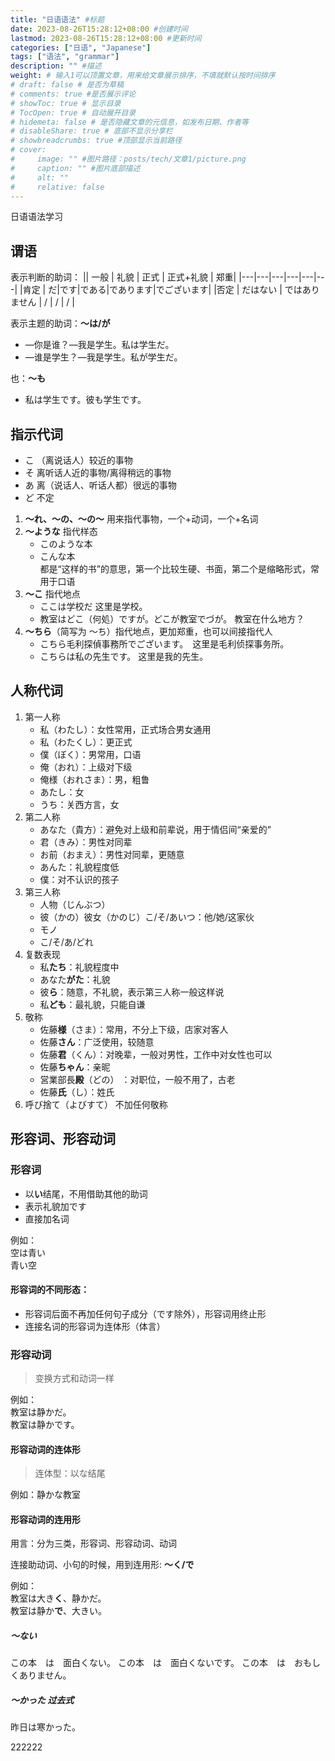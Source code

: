 ```yaml
---
title: "日语语法" #标题
date: 2023-08-26T15:28:12+08:00 #创建时间
lastmod: 2023-08-26T15:28:12+08:00 #更新时间
categories: ["日语", "Japanese"]
tags: ["语法", "grammar"]
description: "" #描述
weight: # 输入1可以顶置文章，用来给文章展示排序，不填就默认按时间排序
# draft: false # 是否为草稿
# comments: true #是否展示评论
# showToc: true # 显示目录
# TocOpen: true # 自动展开目录
# hidemeta: false # 是否隐藏文章的元信息，如发布日期、作者等
# disableShare: true # 底部不显示分享栏
# showbreadcrumbs: true #顶部显示当前路径
# cover:
#     image: "" #图片路径：posts/tech/文章1/picture.png
#     caption: "" #图片底部描述
#     alt: ""
#     relative: false
---
```


日语语法学习

<!--more-->

## 谓语

表示判断的助词：
|| 一般  | 礼貌 | 正式 | 正式+礼貌 | 郑重|
|---|---|---|---|---|---|
|肯定 | だ|です|である|であります|でございます|
|否定 | だはない | ではありません | / | / | / |

表示主题的助词：**～は/が**
- —你是谁？—我是学生。私は学生だ。
- —谁是学生？—我是学生。私が学生だ。

也：**〜も**  
- 私は学生です。彼も学生です。

## 指示代词

- こ （离说话人）较近的事物  
- そ 离听话人近的事物/离得稍远的事物  
- あ 离（说话人、听话人都）很远的事物  
- ど 不定

1. **〜れ、〜の、〜の〜** 用来指代事物，一个+动词，一个+名词
2. **〜ような**  指代样态
   - このような本
   - こんな本  
  都是“这样的书”的意思，第一个比较生硬、书面，第二个是缩略形式，常用于口语 
3. **〜こ** 指代地点
   - ここは学校だ 这里是学校。
   - 教室はどこ（何処）ですが。どこが教室でづが。 教室在什么地方？
4. **〜ちら**（简写为 〜ち）指代地点，更加郑重，也可以间接指代人
   - こちら毛利探偵事務所でございます。　这里是毛利侦探事务所。
   - こちらは私の先生です。 这里是我的先生。

## 人称代词

1. 第一人称
   - 私（わたし）：女性常用，正式场合男女通用
   - 私（わたくし）：更正式
   - 僕（ぼく）：男常用，口语
   - 俺（おれ）：上级对下级
   - 俺様（おれさま）：男，粗鲁
   - あたし：女
   - うち：关西方言，女
2. 第二人称
   - あなた（貴方）：避免对上级和前辈说，用于情侣间“亲爱的”
   - 君（きみ）：男性对同辈
   - お前（おまえ）：男性对同辈，更随意
   - あんた：礼貌程度低
   - 僕：对不认识的孩子
3. 第三人称
   - 人物（じんぶつ）
   - 彼（かの）彼女（かのじ）こ/そ/あいつ：他/她/这家伙
   - モノ
   - こ/そ/あ/どれ
4. 复数表现
   - 私**たち**：礼貌程度中
   - あなた**がた**：礼貌
   - 彼**ら**：随意，不礼貌，表示第三人称一般这样说
   - 私**ども**：最礼貌，只能自谦
5. 敬称
   - 佐藤**様**（さま）：常用，不分上下级，店家对客人
   - 佐藤**さん**：广泛使用，较随意
   - 佐藤**君**（くん）：对晚辈，一般对男性，工作中对女性也可以
   - 佐藤**ちゃん**：亲昵
   - 営業部長**殿**（どの） ：对职位，一般不用了，古老
   - 佐藤**氏**（し）：姓氏
6. 呼び捨て（よびすて） 不加任何敬称

## 形容词、形容动词

### 形容词

- 以**い**结尾，不用借助其他的助词
- 表示礼貌加です
- 直接加名词

例如：  
空は青い  
青い空

#### 形容词的不同形态：
- 形容词后面不再加任何句子成分（です除外），形容词用终止形
- 连接名词的形容词为连体形（体言）

### 形容动词

> 变换方式和动词一样

例如：  
教室は静かだ。  
教室は静かです。  

#### 形容动词的连体形
> 连体型：以な结尾

例如：静かな教室

#### 形容动词的连用形

用言：分为三类，形容词、形容动词、动词

连接助动词、小句的时候，用到连用形: **〜く/で**

例如：  
教室は大き**く**、静かだ。  
教室は静か**で**、大きい。

##### 〜ない

この本　は　面白くない。
この本　は　面白くないです。
この本　は　おもしくありません。

##### 〜かった 过去式

昨日は寒かった。

222222